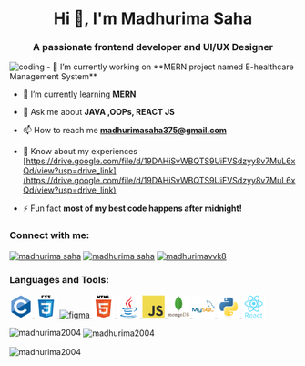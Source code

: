 <h1 align="center">Hi 👋, I'm Madhurima Saha</h1>
<h3 align="center">A passionate frontend developer and UI/UX Designer</h3>
<img align="top" alt="coding" width="1000" height="870" src="https://user-images.githubusercontent.com/74038190/236119160-976a0405-caa7-470c-9356-16d43402ea0a.gif">
- 🔭 I’m currently working on **MERN project named E-healthcare Management System**

- 🌱 I’m currently learning **MERN**

- 💬 Ask me about **JAVA ,OOPs, REACT JS**

- 📫 How to reach me **madhurimasaha375@gmail.com**

- 📄 Know about my experiences [https://drive.google.com/file/d/19DAHiSvWBQTS9UiFVSdzyy8v7MuL6xQd/view?usp=drive_link](https://drive.google.com/file/d/19DAHiSvWBQTS9UiFVSdzyy8v7MuL6xQd/view?usp=drive_link)

- ⚡ Fun fact **most of my best code happens after midnight!**

<h3 align="left">Connect with me:</h3>
<p align="left">
<a href="https://linkedin.com/in/madhurima saha" target="blank"><img align="center" src="https://raw.githubusercontent.com/rahuldkjain/github-profile-readme-generator/master/src/images/icons/Social/linked-in-alt.svg" alt="madhurima saha" height="30" width="40" /></a>
<a href="https://www.leetcode.com/madhurima saha" target="blank"><img align="center" src="https://raw.githubusercontent.com/rahuldkjain/github-profile-readme-generator/master/src/images/icons/Social/leet-code.svg" alt="madhurima saha" height="30" width="40" /></a>
<a href="https://auth.geeksforgeeks.org/user/madhurimavvk8" target="blank"><img align="center" src="https://raw.githubusercontent.com/rahuldkjain/github-profile-readme-generator/master/src/images/icons/Social/geeks-for-geeks.svg" alt="madhurimavvk8" height="30" width="40" /></a>
</p>

<h3 align="left">Languages and Tools:</h3>
<p align="left"> <a href="https://www.cprogramming.com/" target="_blank" rel="noreferrer"> <img src="https://raw.githubusercontent.com/devicons/devicon/master/icons/c/c-original.svg" alt="c" width="40" height="40"/> </a> <a href="https://www.w3schools.com/css/" target="_blank" rel="noreferrer"> <img src="https://raw.githubusercontent.com/devicons/devicon/master/icons/css3/css3-original-wordmark.svg" alt="css3" width="40" height="40"/> </a> <a href="https://www.figma.com/" target="_blank" rel="noreferrer"> <img src="https://www.vectorlogo.zone/logos/figma/figma-icon.svg" alt="figma" width="40" height="40"/> </a> <a href="https://www.w3.org/html/" target="_blank" rel="noreferrer"> <img src="https://raw.githubusercontent.com/devicons/devicon/master/icons/html5/html5-original-wordmark.svg" alt="html5" width="40" height="40"/> </a> <a href="https://www.java.com" target="_blank" rel="noreferrer"> <img src="https://raw.githubusercontent.com/devicons/devicon/master/icons/java/java-original.svg" alt="java" width="40" height="40"/> </a> <a href="https://developer.mozilla.org/en-US/docs/Web/JavaScript" target="_blank" rel="noreferrer"> <img src="https://raw.githubusercontent.com/devicons/devicon/master/icons/javascript/javascript-original.svg" alt="javascript" width="40" height="40"/> </a> <a href="https://www.mongodb.com/" target="_blank" rel="noreferrer"> <img src="https://raw.githubusercontent.com/devicons/devicon/master/icons/mongodb/mongodb-original-wordmark.svg" alt="mongodb" width="40" height="40"/> </a> <a href="https://www.mysql.com/" target="_blank" rel="noreferrer"> <img src="https://raw.githubusercontent.com/devicons/devicon/master/icons/mysql/mysql-original-wordmark.svg" alt="mysql" width="40" height="40"/> </a> <a href="https://www.python.org" target="_blank" rel="noreferrer"> <img src="https://raw.githubusercontent.com/devicons/devicon/master/icons/python/python-original.svg" alt="python" width="40" height="40"/> </a> <a href="https://reactjs.org/" target="_blank" rel="noreferrer"> <img src="https://raw.githubusercontent.com/devicons/devicon/master/icons/react/react-original-wordmark.svg" alt="react" width="40" height="40"/> </a> </p>

<p><img align="left" src="https://github-readme-stats.vercel.app/api/top-langs?username=madhurima2004&show_icons=true&locale=en&layout=compact" alt="madhurima2004" /></p>

<p>&nbsp;<img align="center" src="https://github-readme-stats.vercel.app/api?username=madhurima2004&show_icons=true&locale=en" alt="madhurima2004" /></p>

<p><img align="center" src="https://github-readme-streak-stats.herokuapp.com/?user=madhurima2004&" alt="madhurima2004" /></p>
